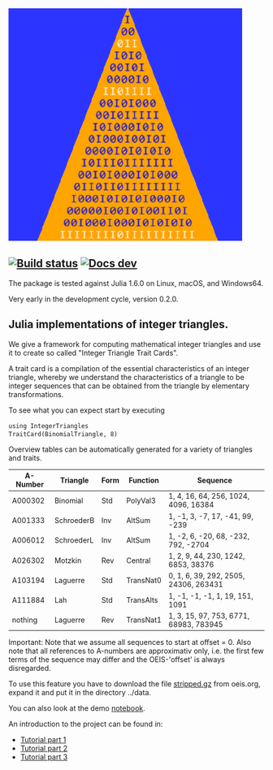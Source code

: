 <img src="https://github.com/OpenLibMathSeq/IntegerTriangles.jl/blob/master/docs/src/TrianglesLogo.png">

[![Build status](https://travis-ci.org/OpenLibMathSeq/IntegerTriangles.jl.svg?branch=master)](https://travis-ci.org/OpenLibMathSeq/IntegerTriangles.jl)
[![Docs dev](https://img.shields.io/badge/docs-dev-blue.svg)](https://openlibmathseq.github.io/IntegerTriangles.jl/dev/introduction/)
--

The package is tested against Julia 1.6.0 on Linux, macOS, and Windows64.

Very early in the development cycle, version 0.2.0.

## Julia implementations of integer triangles.

We give a framework for computing mathematical integer triangles and use
it to create so called "Integer Triangle Trait Cards". 

A trait card is a compilation of the essential characteristics of an integer triangle, 
whereby we understand the characteristics of a triangle to be integer sequences that 
can be obtained from the triangle by elementary transformations.

To see what you can expect start by executing

    using IntegerTriangles
    TraitCard(BinomialTriangle, 8)

Overview tables can be automatically generated for a variety of triangles and traits.

| A-Number | Triangle   | Form | Function  | Sequence                                    | 
| -------- | ---------- | ---- | --------- | ------------------------------------------- |
| A000302  | Binomial   | Std  | PolyVal3  | 1, 4, 16, 64, 256, 1024, 4096, 16384        |
| A001333  | SchroederB | Inv  | AltSum    | 1, -1, 3, -7, 17, -41, 99, -239             |
| A006012  | SchroederL | Inv  | AltSum    | 1, -2, 6, -20, 68, -232, 792, -2704         |
| A026302  | Motzkin    | Rev  | Central   | 1, 2, 9, 44, 230, 1242, 6853, 38376         |
| A103194  | Laguerre   | Std  | TransNat0 | 0, 1, 6, 39, 292, 2505, 24306, 263431       |
| A111884  | Lah        | Std  | TransAlts | 1, -1, -1, -1, 1, 19, 151, 1091             |
| nothing  | Laguerre   | Rev  | TransNat1 | 1, 3, 15, 97, 753, 6771, 68983, 783945      |


Important: Note that we assume all sequences to start at offset = 0. Also note that all 
references to A-numbers are approximativ only, i.e. the first few terms of the sequence 
may differ and the OEIS-'offset' is always disregarded. 

To use this feature you have to download the file [stripped.gz](http://oeis.org/stripped.gz) from oeis.org, expand it and put it in the directory ../data.

You can also look at the demo [notebook](https://github.com/OpenLibMathSeq/IntegerTriangles.jl/blob/master/demos/IntegerTriangles.ipynb).

An introduction to the project can be found in:

* [Tutorial part 1](http://luschny.de/julia/triangles/TutorialTrianglesPart1.html)
* [Tutorial part 2](http://luschny.de/julia/triangles/TutorialTrianglesPart2.html)
* [Tutorial part 3](http://luschny.de/julia/triangles/TutorialTrianglesPart3.html)
